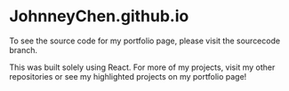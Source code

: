 # JohnneyChen.github.io
To see the source code for my portfolio page, please visit the sourcecode branch. 

This was built solely using React. For more of my projects, visit my other repositories or see my highlighted projects on my portfolio page!
